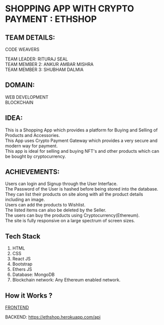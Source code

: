 # SHOPPING APP WITH CRYPTO PAYMENT : ETHSHOP

## TEAM DETAILS:
CODE WEAVERS

TEAM LEADER: RITURAJ SEAL\
TEAM MEMBER 2: ANKUR AMBAR MISHRA\
TEAM MEMBER 3: SHUBHAM DALMIA

## DOMAIN:
WEB DEVELOPMENT\
BLOCKCHAIN

## IDEA:
This is a Shopping App which provides a platform for Buying and Selling of Products and Accessories.\
This App uses Crypto Payment Gateway which provides a very secure and modern way for payment.\
This app is ideal for selling and buying NFT's and other products which can be bought by cryptocurrency.

## ACHIEVEMENTS:
Users can login and Signup through the User Interface.\
The Password of the User is hashed before being stored into the database.\
They can list their products on site along with all the product details including an image.\
Users can add the products to Wishlist.\
The listed items can also be deleted by the Seller.\
The users can buy the products using Cryptocurrency(Ethereum).\
The site is fully responsive on a large spectrum of screen sizes.

## Tech Stack
1. HTML 
2. CSS
3. React JS
4. Bootstrap
5. Ethers JS
6. Database: MongoDB
7. Blockchain network: Any Ethereum enabled network.

## How it Works ?
[FRONTEND](https://ethshop.web.app/)

BACKEND: https://ethshop.herokuapp.com/api
